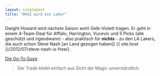 ```yaml
---
layout: singlepost
title: "DH12 wird ein Laker"
---
```


Dwight Howard wird nächste Saison wohl Gelb-Violett tragen. Er geht in einem 4-Team-Deal für Afflalo, Harrington, Vucevic und 5 Picks (alle geschützt und irgendwann) - also praktisch für **nichts** - zu den LA Lakers, die auch schon Steve Nash [an Land gezogen haben]( {{ site.host }}/2012/07/steve-nash-is-free/).

[Die Go-To Guys](http://go-to-guys.de/Wordpress/2012/08/10/its-all-dwight-now/):
>Der Trade bleibt einfach aus Sicht der Magic unverständlich.